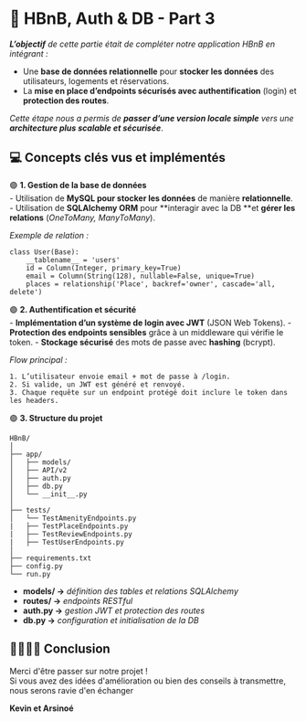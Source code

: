 # 🌆 HBnB, Auth & DB - Part 3

***L’objectif** de cette partie était de compléter notre application HBnB en intégrant :*

* Une **base de données relationnelle** pour **stocker les données** des utilisateurs, logements et réservations.
* La **mise en place d’endpoints sécurisés avec authentification** (login) et **protection des routes**.

*Cette étape nous a permis de **passer d’une version locale simple** vers une **architecture plus scalable et sécurisée***.

## 💻 Concepts clés vus et implémentés
🟣 **1. Gestion de la base de données** \
    - Utilisation de **MySQL pour stocker les données** de manière **relationnelle**. \
    - Utilisation de **SQLAlchemy ORM** pour **interagir avec la DB **et **gérer les relations** (*OneToMany, ManyToMany*).

*Exemple de relation :*
```
class User(Base):
    __tablename__ = 'users'
    id = Column(Integer, primary_key=True)
    email = Column(String(128), nullable=False, unique=True)
    places = relationship('Place', backref='owner', cascade='all, delete')
```

🟣 **2. Authentification et sécurité** \
    - **Implémentation d’un système de login avec JWT** (JSON Web Tokens).
    - **Protection des endpoints sensibles** grâce à un middleware qui vérifie le token.
    - **Stockage sécurisé** des mots de passe avec **hashing** (bcrypt).

*Flow principal :*
```
1. L’utilisateur envoie email + mot de passe à /login.
2. Si valide, un JWT est généré et renvoyé.
3. Chaque requête sur un endpoint protégé doit inclure le token dans les headers.
```
🟣 **3. Structure du projet**
```
HBnB/ 
│ 
├── app/ 
│   ├── models/ 
│   ├── API/v2 
│   ├── auth.py 
│   ├── db.py 
│   └── __init__.py 
│ 
├── tests/ 
│   └── TestAmenityEndpoints.py 
|   ├── TestPlaceEndpoints.py 
|   ├── TestReviewEndpoints.py 
|   ├── TestUserEndpoints.py 
│ 
├── requirements.txt 
├── config.py 
└── run.py 
```

* **models/ →** *définition des tables et relations SQLAlchemy*
* **routes/ →** *endpoints RESTful*
* **auth.py →** *gestion JWT et protection des routes*
* **db.py →** *configuration et initialisation de la DB*

## 🤜🏼🤛🏼 Conclusion

Merci d'être passer sur notre projet ! \
Si vous avez des idées d'amélioration ou bien des conseils à transmettre, nous serons ravie d'en échanger

**Kevin et Arsinoé**